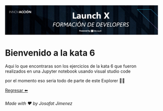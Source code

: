 ![Banner](https://github.com/JosafatJimenezB/Jupyter-notebook_Lessons/blob/main/extra/index.jpg)

# Bienvenido a la kata 6

Aqui lo que encontraras son los ejercicios de la kata 6 que fueron realizados en una Jupyter notebook usando visual studio code

por el momento eso seria todo de parte de este Explorer :man_astronaut:


[Regresar :arrow_left:](https://github.com/JosafatJimenezB/Jupyter-notebook_Lessons)


###### Made with :heart: by Josafat Jimenez
